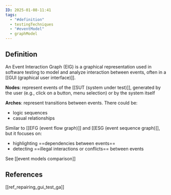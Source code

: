 ```yaml
---
ID: 2025-01-08-11:41
tags:
  - "#definition"
  - testingTechniques
  - "#eventModel"
  - graphModel
---
```

## Definition

An Event Interaction Graph (EIG) is a graphical representation used in software testing to model and analyze interaction between events, often in a [[GUI (graphical user interface)]].

**Nodes**: represent events of the [[SUT (system under test)]], generated by the user (e.g., click on a button, menu selection) or by the system itself

**Arches**: represent transitions between events. There could be:
- logic sequences
- casual relationships

Similar to [[EFG (event flow graph)]] and [[ESG (event sequence graph)]], but it focuses on:
- highlighting ==dependencies between events==
- detecting ==illegal interactions or conflicts== between events

See [[event models comparison]]

## References
[[ref_repairing_gui_test_ga]]
